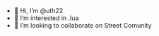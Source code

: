 - 👋 Hi, I’m @uth22
- 👀 I’m interested in .lua
- 💞️ I’m looking to collaborate on Street Comunity

<!---
uth22/uth22 is a ✨ special ✨ repository because its `README.md` (this file) appears on your GitHub profile.
You can click the Preview link to take a look at your changes.
--->
